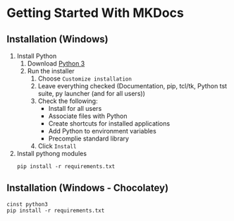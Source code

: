# Getting Started With MKDocs

## Installation (Windows)

1. Install Python
    1. Download [Python 3](https://www.python.org/downloads/)
    1. Run the installer
        1. Choose `Customize installation`
        1. Leave everything checked (Documentation, pip, tcl/tk, Python tst suite, py launcher (and for all users))
        1. Check the following:
            * Install for all users
            * Associate files with Python
            * Create shortcuts for installed applications
            * Add Python to environment variables
            * Precomplie standard library
        1. Click `Install`
1. Install pythong modules
    ```
    pip install -r requirements.txt
    ```

## Installation (Windows - Chocolatey)

```
cinst python3
pip install -r requirements.txt
```
